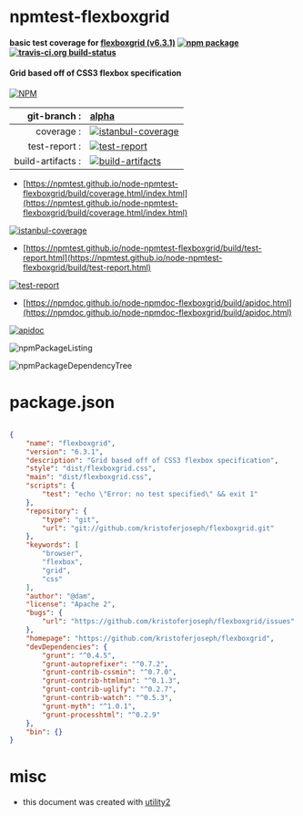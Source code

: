 # npmtest-flexboxgrid

#### basic test coverage for  [flexboxgrid (v6.3.1)](https://github.com/kristoferjoseph/flexboxgrid)  [![npm package](https://img.shields.io/npm/v/npmtest-flexboxgrid.svg?style=flat-square)](https://www.npmjs.org/package/npmtest-flexboxgrid) [![travis-ci.org build-status](https://api.travis-ci.org/npmtest/node-npmtest-flexboxgrid.svg)](https://travis-ci.org/npmtest/node-npmtest-flexboxgrid)

#### Grid based off of CSS3 flexbox specification

[![NPM](https://nodei.co/npm/flexboxgrid.png?downloads=true&downloadRank=true&stars=true)](https://www.npmjs.com/package/flexboxgrid)

| git-branch : | [alpha](https://github.com/npmtest/node-npmtest-flexboxgrid/tree/alpha)|
|--:|:--|
| coverage : | [![istanbul-coverage](https://npmtest.github.io/node-npmtest-flexboxgrid/build/coverage.badge.svg)](https://npmtest.github.io/node-npmtest-flexboxgrid/build/coverage.html/index.html)|
| test-report : | [![test-report](https://npmtest.github.io/node-npmtest-flexboxgrid/build/test-report.badge.svg)](https://npmtest.github.io/node-npmtest-flexboxgrid/build/test-report.html)|
| build-artifacts : | [![build-artifacts](https://npmtest.github.io/node-npmtest-flexboxgrid/glyphicons_144_folder_open.png)](https://github.com/npmtest/node-npmtest-flexboxgrid/tree/gh-pages/build)|

- [https://npmtest.github.io/node-npmtest-flexboxgrid/build/coverage.html/index.html](https://npmtest.github.io/node-npmtest-flexboxgrid/build/coverage.html/index.html)

[![istanbul-coverage](https://npmtest.github.io/node-npmtest-flexboxgrid/build/screenCapture.buildCi.browser.%252Ftmp%252Fbuild%252Fcoverage.lib.html.png)](https://npmtest.github.io/node-npmtest-flexboxgrid/build/coverage.html/index.html)

- [https://npmtest.github.io/node-npmtest-flexboxgrid/build/test-report.html](https://npmtest.github.io/node-npmtest-flexboxgrid/build/test-report.html)

[![test-report](https://npmtest.github.io/node-npmtest-flexboxgrid/build/screenCapture.buildCi.browser.%252Ftmp%252Fbuild%252Ftest-report.html.png)](https://npmtest.github.io/node-npmtest-flexboxgrid/build/test-report.html)

- [https://npmdoc.github.io/node-npmdoc-flexboxgrid/build/apidoc.html](https://npmdoc.github.io/node-npmdoc-flexboxgrid/build/apidoc.html)

[![apidoc](https://npmdoc.github.io/node-npmdoc-flexboxgrid/build/screenCapture.buildCi.browser.%252Ftmp%252Fbuild%252Fapidoc.html.png)](https://npmdoc.github.io/node-npmdoc-flexboxgrid/build/apidoc.html)

![npmPackageListing](https://npmtest.github.io/node-npmtest-flexboxgrid/build/screenCapture.npmPackageListing.svg)

![npmPackageDependencyTree](https://npmtest.github.io/node-npmtest-flexboxgrid/build/screenCapture.npmPackageDependencyTree.svg)



# package.json

```json

{
    "name": "flexboxgrid",
    "version": "6.3.1",
    "description": "Grid based off of CSS3 flexbox specification",
    "style": "dist/flexboxgrid.css",
    "main": "dist/flexboxgrid.css",
    "scripts": {
        "test": "echo \"Error: no test specified\" && exit 1"
    },
    "repository": {
        "type": "git",
        "url": "git://github.com/kristoferjoseph/flexboxgrid.git"
    },
    "keywords": [
        "browser",
        "flexbox",
        "grid",
        "css"
    ],
    "author": "@dam",
    "license": "Apache 2",
    "bugs": {
        "url": "https://github.com/kristoferjoseph/flexboxgrid/issues"
    },
    "homepage": "https://github.com/kristoferjoseph/flexboxgrid",
    "devDependencies": {
        "grunt": "^0.4.5",
        "grunt-autoprefixer": "^0.7.2",
        "grunt-contrib-cssmin": "^0.7.0",
        "grunt-contrib-htmlmin": "^0.1.3",
        "grunt-contrib-uglify": "^0.2.7",
        "grunt-contrib-watch": "^0.5.3",
        "grunt-myth": "^1.0.1",
        "grunt-processhtml": "^0.2.9"
    },
    "bin": {}
}
```



# misc
- this document was created with [utility2](https://github.com/kaizhu256/node-utility2)
